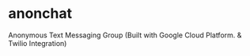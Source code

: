 # anonchat
Anonymous Text Messaging Group (Built with Google Cloud Platform. &amp; Twilio Integration)
